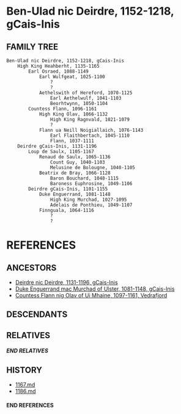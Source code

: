# Ben-Ulad nic Deirdre, 1152-1218, gCais-Inis

## FAMILY TREE

```
Ben-Ulad nic Deirdre, 1152-1218, gCais-Inis
    High King Heahberht, 1135-1165
        Earl Osraed, 1088-1149
            Earl Wulfgeat, 1025-1100
                ?
                ?
            Aethelswith of Hereford, 1070-1125
                Earl Aethelwulf, 1041-1103
                Beorhtwynn, 1050-1104
        Countess Flann, 1096-1161
            High King Olav, 1066-1132
                High King Ragnvald, 1021-1079
                ?
            Flann ua Neill Noigiallaich, 1076-1143    
                Earl Flaithbertach, 1045-1110
                Flann, 1037-1111
    Deirdre gCais-Inis, 1131-1196
        Loup de Saulx, 1105-1167
            Renaud de Saulx, 1065-1136
                Count Guy, 1040-1103
                Melusine de Bolougne, 1040-1105
            Beatrix de Bray, 1066-1128
                Baron Bouchard, 1048-1115
                Baroness Euphrosine, 1049-1106
        Deirdre gCais-Inis, 1101-1155
            Duke Enguerrand, 1081-1148
                High King Murchad, 1027-1095
                Adelais de Ponthieu, 1049-1107
            Finnguala, 1064-1116
                ?
                ?
```


# REFERENCES

## ANCESTORS
* [Deirdre nic Deirdre, 1131-1196, gCais-Inis](deirdre_nic_deirdre_1131.md)
* [Duke Enguerrand mac Murchad of Ulster, 1081-1148, gCais-Inis](enguerrand_mac_murchad_1081.md)
* [Countess Flann nig Olav of Ui Mhaine, 1097-1161, Vedrafjord](flann_nig_olav_1097.md)

## DESCENDANTS

## RELATIVES

##### END RELATIVES 
## HISTORY
* [1167.md](../h/1167.md)
* [1186.md](../h/1186.md)

#### END REFERENCES
